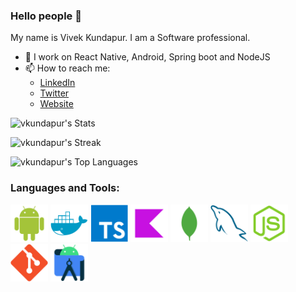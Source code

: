 ### Hello people 👋

My name is Vivek Kundapur. I am a Software professional.

- 🔭 I work on React Native, Android, Spring boot and NodeJS
- 📫 How to reach me: 
    - [LinkedIn](https://www.linkedin.com/in/vivek-kundapur-244a352/)
    - [Twitter](https://twitter.com/vivek_rk)
    - [Website](https://www.vivekrk.com)

<!--
**vkundapur/vkundapur** is a ✨ _special_ ✨ repository because its `README.md` (this file) appears on your GitHub profile.

Here are some ideas to get you started:

- 🔭 I’m currently working on ...
- 🌱 I’m currently learning ...
- 👯 I’m looking to collaborate on ...
- 🤔 I’m looking for help with ...
- 💬 Ask me about ...
- 📫 How to reach me: ...
- 😄 Pronouns: ...
- ⚡ Fun fact: ...
-->

![vkundapur's Stats](https://github-readme-stats.vercel.app/api?username=vkundapur&theme=vue-dark&show_icons=true&hide_border=true&count_private=true)

![vkundapur's Streak](https://github-readme-streak-stats.herokuapp.com/?user=vkundapur&theme=vue-dark&hide_border=true)

![vkundapur's Top Languages](https://github-readme-stats.vercel.app/api/top-langs/?username=vkundapur&theme=vue-dark&show_icons=true&hide_border=true&layout=compact)

### Languages and Tools:
<div style={display: 'inline-block'}>
<img src="https://raw.githubusercontent.com/devicons/devicon/master/icons/android/android-plain.svg" width="60"/>
<img src="https://raw.githubusercontent.com/devicons/devicon/master/icons/docker/docker-plain.svg" width="60"/>
<img src="https://raw.githubusercontent.com/devicons/devicon/master/icons/typescript/typescript-plain.svg" width="60"/>
<img src="https://github.com/devicons/devicon/blob/master/icons/kotlin/kotlin-plain.svg" width="60"/>
<img src="https://github.com/devicons/devicon/blob/master/icons/mongodb/mongodb-plain.svg" width="60"/>
<img src="https://github.com/devicons/devicon/blob/master/icons/mysql/mysql-plain.svg" width="60"/>
<img src="https://github.com/devicons/devicon/blob/master/icons/nodejs/nodejs-plain.svg" width="60"/>
<img src="https://github.com/devicons/devicon/blob/master/icons/git/git-plain.svg" width="60"/>
<img src="https://github.com/devicons/devicon/blob/master/icons/androidstudio/androidstudio-original.svg" width="60"/>
</div>
